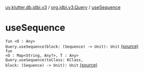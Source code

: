[uy.klutter.db.jdbi.v3](../index.md) / [org.jdbi.v3.Query](index.md) / [useSequence](.)


# useSequence
<code>fun <O : Any> Query<O>.useSequence(block: (Sequence<O>) -> Unit): Unit</code> [(source)](https://github.com/kohesive/klutter/blob/master/db-jdbi-v3-jdk8/src/main/kotlin/uy/klutter/db/jdbi/v3/Extensions.kt#L54)<br/><code>fun <O : Map<String, Any?>, T : Any> Query<O>.useSequence(toClass: KClass<T>, block: (Sequence<T>) -> Unit): Unit</code> [(source)](https://github.com/kohesive/klutter/blob/master/db-jdbi-v3-jdk8/src/main/kotlin/uy/klutter/db/jdbi/v3/Extensions.kt#L60)<br/>

